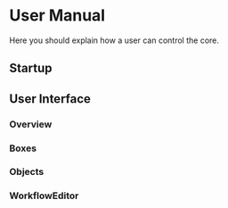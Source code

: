 # User Manual
Here you should explain how a user can control the core.
## Startup
## User Interface
### Overview
### Boxes
### Objects
### WorkflowEditor
